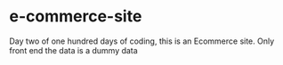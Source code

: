 # e-commerce-site
Day two of one hundred days of coding, this is an Ecommerce site. Only front end the data is a dummy data 
